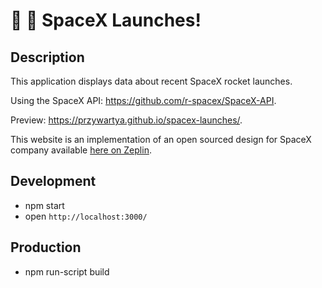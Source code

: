 # :milky_way: :rocket: SpaceX Launches!

## Description
This application displays data about recent SpaceX rocket launches.

Using the SpaceX API: https://github.com/r-spacex/SpaceX-API.

Preview: https://przywartya.github.io/spacex-launches/.

This website is an implementation of an open sourced design for SpaceX company
available [here on Zeplin](https://scene.zeplin.io/project/5ae041721822ab88708c2660).

## Development
* npm start
* open `http://localhost:3000/`

## Production
* npm run-script build
